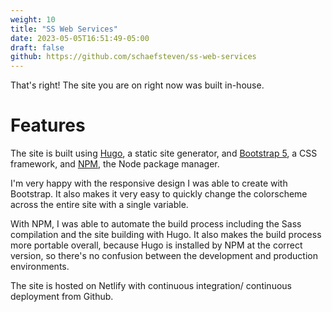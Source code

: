```yaml
---
weight: 10
title: "SS Web Services"
date: 2023-05-05T16:51:49-05:00
draft: false
github: https://github.com/schaefsteven/ss-web-services
---
```


That's right! The site you are on right now was built in-house.

# Features

The site is built using [Hugo](https://gohugo.io/), a static site generator, and [Bootstrap 5](https://getbootstrap.com/), a CSS framework, and [NPM](https://www.npmjs.com/), the Node package manager.

I'm very happy with the responsive design I was able to create with Bootstrap. It also makes it very easy to quickly change the colorscheme across the entire site with a single variable.

With NPM, I was able to automate the build process including the Sass compilation and the site building with Hugo. It also makes the build process more portable overall, because Hugo is installed by NPM at the correct version, so there's no confusion between the development and production environments.

The site is hosted on Netlify with continuous integration/ continuous deployment from Github. 
